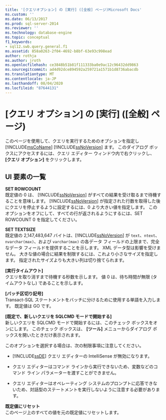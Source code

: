 ```yaml
---
title: '[クエリオプション] の [実行] ([全般] ページ)Microsoft Docs'
ms.custom: ''
ms.date: 06/13/2017
ms.prod: sql-server-2014
ms.reviewer: ''
ms.technology: database-engine
ms.topic: conceptual
f1_keywords:
- sql12.swb.query.general.f1
ms.assetid: 858a0263-2f04-4692-b8bf-63e93c998ead
author: rothja
ms.author: jroth
ms.openlocfilehash: ce3848b51b81f111333ba0e9ac12c96432dd9863
ms.sourcegitcommit: ad4d92dce894592a259721a1571b1d8736abacdb
ms.translationtype: MT
ms.contentlocale: ja-JP
ms.lasthandoff: 08/04/2020
ms.locfileid: "87644131"
---
```

# <a name="query-options-execution-general-page"></a>[クエリ オプション] の [実行] ([全般] ページ)
  このページを使用して、クエリを実行するためのオプションを指定し [!INCLUDE[msCoName](../includes/msconame-md.md)] [!INCLUDE[ssNoVersion](../includes/ssnoversion-md.md)] ます。 このダイアログ ボックスにアクセスするには、クエリ エディター ウィンドウ内で右クリックし、 **[クエリ オプション]** をクリックします。  
  
## <a name="ui-element-list"></a>UI 要素の一覧  
 **SET ROWCOUNT**  
 既定値の 0 は、 [!INCLUDE[ssNoVersion](../includes/ssnoversion-md.md)] がすべての結果を受け取るまで待機することを意味します。 [!INCLUDE[ssNoVersion](../includes/ssnoversion-md.md)] が指定された行数を取得した後にクエリを停止するように設定するには、0 より大きい値を指定します。 このオプションをオフにして、すべての行が返されるようにするには、SET ROWCOUNT 0 を指定してください。  
  
 **SET TEXTSIZE**  
 既定値の 2,147,483,647 バイトは、[!INCLUDE[ssNoVersion](../includes/ssnoversion-md.md)] が `text`、`ntext`、`nvarchar(max)`、および `varchar(max)` の各データ フィールドの上限まで、完全なデータ フィールドを提供することを示します。 XML データ型は影響を受けません。 大きな値の場合に結果を制限するには、これより小さなサイズを指定します。 指定されたサイズよりも大きい列は切り捨てられます。  
  
 **[実行タイムアウト]**  
 クエリを取り消すまで待機する秒数を示します。 値 0 は、待ち時間が無限 (タイムアウトなし) であることを示します。  
  
 **[バッチ区切り記号]**  
 Transact-SQL ステートメントをバッチに分けるために使用する単語を入力します。 既定値は GO です。  
  
 **[既定で、新しいクエリを SQLCMD モードで開始する]**  
 新しいクエリを SQLCMD モードで開始するには、このチェック ボックスをオンにします。 このチェック ボックスは、 **[ツール]** メニューからダイアログ ボックスを開いたときだけ表示されます。  
  
 このオプションを選択する場合は、次の制限事項に注意してください。  
  
-   [!INCLUDE[ssDE](../includes/ssde-md.md)] クエリ エディターの IntelliSense が無効になります。  
  
-   クエリ エディターはコマンド ラインから実行できないため、変数などのコマンド ライン パラメーターを渡すことができません。  
  
-   クエリ エディターはオペレーティング システムのプロンプトに応答できないため、対話型のステートメントを実行しないように注意する必要があります。  
  
 **既定値にリセット**  
 このページ上のすべての値を元の既定値にリセットします。  
  
  
